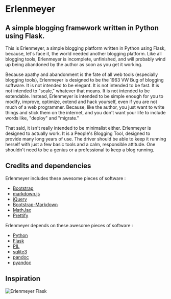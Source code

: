 Erlenmeyer
==========

## A simple blogging framework written in Python using Flask.


This is Erlenmeyer, a simple blogging platform written in Python using
Flask, because, let's face it, the world needed another blogging
platform. Like all blogging tools, Erlenmeyer is incomplete,
unfinished, and will probably wind up being abandoned by the author as
soon as you get it working.

Because apathy and abandonment is the fate of all web tools
(especially blogging tools), Erlenmeyer is designed to be the 1963 VW
Bug of blogging software. It is not intended to be elegant. It is not
intended to be fast.  It is not intended to "scale," whatever that
means. It is not intended to be extendable. Instead, Erlenmeyer is
intended to be simple enough for you to modify, improve, optimize,
extend and hack yourself, even if you are not much of a web
programmer. Because, like the author, you just want to write things
and stick them on the internet, and you don't want your life to
include words like, "deploy" and "migrate."

That said, it isn't really intended to be minimalist either.
Erlenmeyer is designed to actually work. It is a People's Blogging
Tool, designed to provide many long years of use. The driver should be
able to keep it running herself with just a few basic tools and a
calm, responsible attitude. One shouldn't need to be a genius or a
professional to keep a blog running.

## Credits and dependencies

Erlenmeyer includes these awesome pieces of software :

* [Bootstrap](http://getbootstrap.com/)
* [markdown.js](https://github.com/evilstreak/markdown-js)
* [jQuery](http://jquery.com/)
* [Bootstrap-Markdown](http://toopay.github.io/bootstrap-markdown/)
* [MathJax](http://mathjax.org)
* [Prettify](https://code.google.com/p/google-code-prettify/)

Erlenmeyer depends on these awesome pieces of software :

* [Python](http://python.org)
* [Flask](http://flask.pocoo.org/)
* [PIL](http://www.pythonware.com/products/pil/)
* [sqlite3](http://www.sqlite.org/)
* [pandoc](http://johnmacfarlane.net/pandoc/)
* [pyandoc](https://github.com/kennethreitz/pyandoc)

## Inspiration

![Erlenmeyer Flask](http://upload.wikimedia.org/wikipedia/commons/thumb/6/67/Duran_erlenmeyer_flask_narrow_neck_50ml.jpg/170px-Duran_erlenmeyer_flask_narrow_neck_50ml.jpg)
